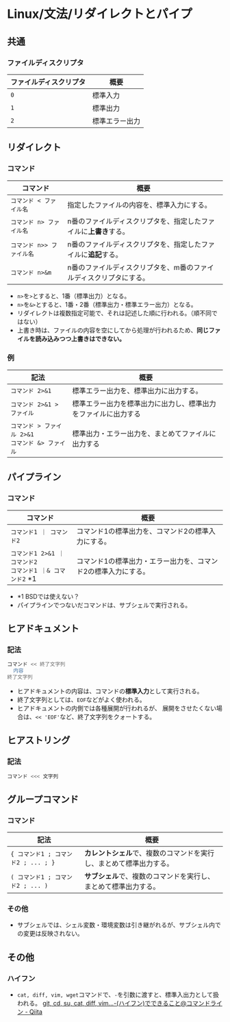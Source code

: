 # Linux/文法/リダイレクトとパイプ

## 共通

### ファイルディスクリプタ

| ファイルディスクリプタ | 概要           |
| ---------------------- | -------------- |
| `0`                    | 標準入力       |
| `1`                    | 標準出力       |
| `2`                    | 標準エラー出力 |

## リダイレクト

### コマンド

| コマンド                  | 概要                                                         |
| ------------------------- | ------------------------------------------------------------ |
| `コマンド < ファイル名`   | 指定したファイルの内容を、標準入力にする。                   |
| `コマンド n> ファイル名`  | n番のファイルディスクリプタを、指定したファイルに**上書き**する。 |
| `コマンド n>> ファイル名` | n番のファイルディスクリプタを、指定したファイルに**追記**する。 |
| `コマンド n>&m`           | n番のファイルディスクリプタを、m番のファイルディスクリプタにする。 |

- `n>`を`>`とすると、1番（標準出力）となる。
- `n>`を`&>`とすると、1番・2番（標準出力・標準エラー出力）となる。
- リダイレクトは複数指定可能で、それは記述した順に行われる。（順不同ではない）
- 上書き時は、ファイルの内容を空にしてから処理が行われるため、**同じファイルを読み込みつつ上書きはできない。**

### 例

| 記法                                                   | 概要                                                         |
| ------------------------------------------------------ | ------------------------------------------------------------ |
| `コマンド 2>&1`                                        | 標準エラー出力を、標準出力に出力する。                       |
| `コマンド 2>&1 > ファイル`                             | 標準エラー出力を標準出力に出力し、標準出力をファイルに出力する |
| `コマンド > ファイル 2>&1`<br />`コマンド &> ファイル` | 標準出力・エラー出力を、まとめてファイルに出力する           |

## パイプライン

### コマンド

| コマンド                                                     | 概要                                                         |
| ------------------------------------------------------------ | ------------------------------------------------------------ |
| `コマンド1 ｜ コマンド2`                                      | コマンド1の標準出力を、コマンド2の標準入力にする。           |
| `コマンド1 2>&1 ｜ コマンド2`<br />`コマンド1 ｜& コマンド2` *1 | コマンド1の標準出力・エラー出力を、コマンド2の標準入力にする。 |

- *1 BSDでは使えない？
- パイプラインでつないだコマンドは、サブシェルで実行される。

## ヒアドキュメント

### 記法

```bash
コマンド << 終了文字列
  内容
終了文字列
```

- ヒアドキュメントの内容は、コマンドの**標準入力**として実行される。
- 終了文字列としては、`EOF`などがよく使われる。
- ヒアドキュメントの内側では各種展開が行われるが、
  展開をさせたくない場合は、`<< 'EOF'`など、終了文字列をクォートする。

## ヒアストリング

### 記法

```bash
コマンド <<< 文字列
```

## グループコマンド

### コマンド

| 記法                                | 概要                                                         |
| ----------------------------------- | ------------------------------------------------------------ |
| `{ コマンド1 ; コマンド2 ; ... ; }` | **カレントシェル**で、複数のコマンドを実行し、まとめて標準出力する。 |
| `( コマンド1 ; コマンド2 ; ... )`   | **サブシェル**で、複数のコマンドを実行し、まとめて標準出力する。 |

### その他

- サブシェルでは、シェル変数・環境変数は引き継がれるが、サブシェル内での変更は反映されない。

## その他

### ハイフン

- `cat, diff, vim, wget`コマンドで、`-`を引数に渡すと、標準入出力として扱われる。
  [git, cd, su, cat, diff, vim...-(ハイフン)でできること@コマンドライン - Qiita](https://qiita.com/ryosukes/items/b9a3b2913f72e1127e58#cat-diff-vim-wget%E3%81%A7%E3%83%8F%E3%82%A4%E3%83%95%E3%83%B3%E3%82%92%E5%BC%95%E6%95%B0%E3%81%AB%E6%B8%A1%E3%81%99%E3%81%A8)
